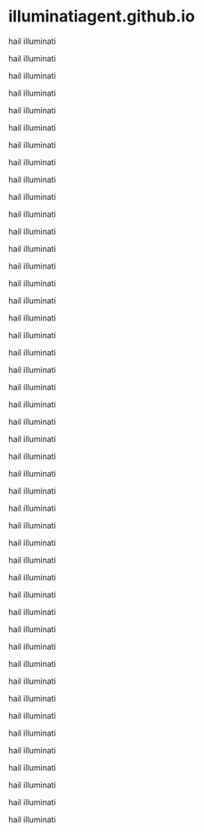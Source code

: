 # illuminatiagent.github.io
hail illuminati

hail illuminati

hail illuminati

hail illuminati

hail illuminati

hail illuminati

hail illuminati

hail illuminati

hail illuminati

hail illuminati

hail illuminati

hail illuminati

hail illuminati

hail illuminati

hail illuminati

hail illuminati

hail illuminati

hail illuminati

hail illuminati

hail illuminati

hail illuminati

hail illuminati

hail illuminati

hail illuminati

hail illuminati

hail illuminati

hail illuminati

hail illuminati

hail illuminati

hail illuminati

hail illuminati

hail illuminati

hail illuminati

hail illuminati

hail illuminati

hail illuminati

hail illuminati

hail illuminati

hail illuminati

hail illuminati

hail illuminati

hail illuminati

hail illuminati

hail illuminati

hail illuminati

hail illuminati
